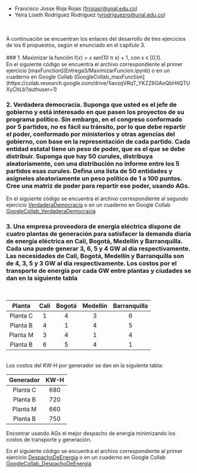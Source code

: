 * Francisco Josse Roja Rojas (frrojasr@unal.edu.co)
* Yeira Liseth Rodríguez Rodríguez (yrodriguezro@unal.edu.co)
<br>
<br>
A continuación se encuentran los enlaces del desarrollo de tres ejercicios de los 6 propuestos, según el enunciado en el capítulo 3. 
<br>
<br>
### 1. Maximizar la función 𝑓(𝑥) = 𝑥 𝑠𝑒𝑛(10 π x) + 1, con 𝑥 ∈ [0,1].<br>
En el siguiente código se encuentra el archivo correspondiente al primer ejercicio [maxFunction](Entrega3/MaximizarFuncion.ipynb) o en un cuaderno en Google Collab [GoogleCollab_maxFunction](https://colab.research.google.com/drive/1iavzqVRqT_YKZZ6GAoQbHitQTUXyChLb?authuser=1)
<br>

###  2. Verdadera democracia. Suponga que usted es el jefe de gobierno y está interesado en que pasen los proyectos de su programa político. Sin embargo, en el congreso conformado por 5 partidos, no es fácil su tránsito, por lo que debe repartir el poder, conformado por ministerios y otras agencias del gobierno, con base en la representación de cada partido. Cada entidad estatal tiene un peso de poder, que es el que se debe distribuir. Suponga que hay 50 curules, distribuya aleatoriamente, con una distribución no informe entre los 5 partidos esas curules. Defina una lista de 50 entidades y asígneles aleatoriamente un peso político de 1 a 100 puntos. Cree una matriz de poder para repartir ese poder, usando AGs. 
En el siguiente código se encuentra el archivo correspondiente al segundo ejercicio [VerdaderaDemocracia](Entrega3/VerdaderaDemocracia.ipynb) o en un cuaderno en Google Collab [GoogleCollab_VerdaderaDemocracia](https://colab.research.google.com/drive/13g4SPs4N0e3oZzFYWNl1BOMVslp4gxgw?usp=sharing)

###  3. Una empresa proveedora de energía eléctrica dispone de cuatro plantas de generación para satisfacer la demanda diaria de energía eléctrica en Cali, Bogotá, Medellín y Barranquilla. Cada una puede generar 3, 6, 5 y 4 GW al día respectivamente. Las necesidades de Cali, Bogotá, Medellín y Barranquilla son de 4, 3, 5 y 3 GW al día respectivamente. Los costos por el transporte de energía por cada GW entre plantas y ciudades se dan en la siguiente tabla
<br>

| Planta   | Cali | Bogotá | Medellín | Barranquilla |
|:--------:|:----:|:------:|:--------:|:------------:|
| Planta C |  1   |   4    |    3     |      6       |
| Planta B |  4   |   1    |    4     |      5       |
| Planta M |  3   |   4    |    1     |      4       |
| Planta B |  6   |   5    |    4     |      1       |
<br>
Los costos del KW-H por generador se dan en la siguiente tabla: <br>

| Generador | KW-H |
| :----------: | :-----: |
| Planta C | 680 |
| Planta B | 720 |
| Planta M | 660 |
| Planta B | 750 |

Encontrar usando AGs el mejor despacho de energía minimizando los costos de transporte y generación.

En el siguiente código se encuentra el archivo correspondiente al primer ejercicio [DespachoDeEnergia](Entrega3/DespachoDeEnergia.ipynb) o en un cuaderno en Google Collab [GoogleCollab_DespachoDeEnergia](https://colab.research.google.com/drive/1SAD6NVeu_025cVRv5mBh0_QFxKnV0_KV?usp=sharing)

